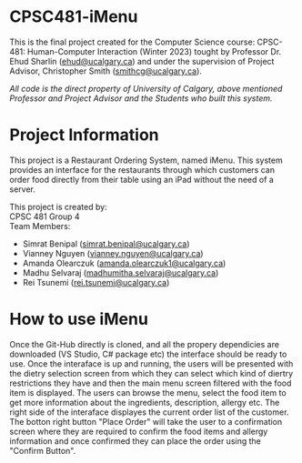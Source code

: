 # CPSC481-iMenu
This is the final project created for the Computer Science course: CPSC-481: Human-Computer Interaction (Winter 2023) tought by Professor Dr. Ehud Sharlin (<ehud@ucalgary.ca>) and under the supervision of Project Advisor, Christopher Smith (<smithcg@ucalgary.ca>).

*All code is the direct property of University of Calgary, above mentioned Professor and Project Advisor and the Students who built this system.*

# Project Information
This project is a Restaurant Ordering System, named iMenu. This system provides an interface for the restaurants through which customers can order food directly from their table using an iPad without the need of a server.

This project is created by:<br>
CPSC 481 Group 4 <br>
Team Members:<br>
* Simrat Benipal (<simrat.benipal@ucalgary.ca>)<br>
* Vianney Nguyen (<vianney.nguyen@ucalgary.ca>)<br>
* Amanda Olearczuk (<amanda.olearczuk1@ucalgary.ca>)<br>
* Madhu Selvaraj (<madhumitha.selvaraj@ucalgary.ca>)<br>
* Rei Tsunemi (<rei.tsunemi@ucalgary.ca>)<br>

# How to use iMenu
Once the Git-Hub directly is cloned, and all the propery dependicies are downloaded (VS Studio, C# package etc) the interface should be ready to use.
Once the interaface is up and running, the users will be presented with the dietry selection screen from which they can select which kind of diertry restrictions they have and then the main menu screen filtered with the food item is displayed. The users can browse the menu, select the food item to get more information about the ingredients, description, allergy etc. The right side of the interaface displayes the current order list of the customer. The botton right button "Place Order" will take the user to a confirmation screen where they are required to confirm the food items and allergy information and once confirmed they can place the order using the "Confirm Button".
